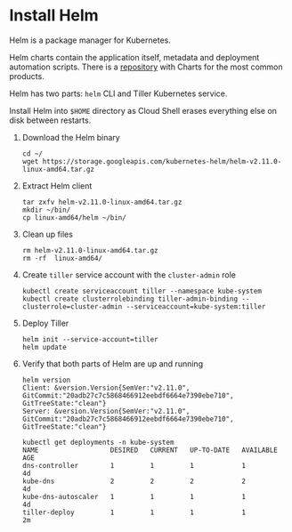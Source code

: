 Install Helm
=====================

Helm is a package manager for Kubernetes.

Helm charts contain the application itself, metadata and deployment automation scripts. There is a [repository](https://github.com/helm/charts) with Charts for the most common products.

Helm has two parts: `helm` CLI and Tiller Kubernetes service.

Install Helm into `$HOME` directory as Cloud Shell erases everything else on disk between restarts.

1. Download the Helm binary

    ```
    cd ~/
    wget https://storage.googleapis.com/kubernetes-helm/helm-v2.11.0-linux-amd64.tar.gz
    ```

1. Extract Helm client

    ```
    tar zxfv helm-v2.11.0-linux-amd64.tar.gz
    mkdir ~/bin/
    cp linux-amd64/helm ~/bin/
    ```

1. Clean up files

    ```
    rm helm-v2.11.0-linux-amd64.tar.gz
    rm -rf  linux-amd64/
    ```

1. Create `tiller` service account with the `cluster-admin` role

    ```
    kubectl create serviceaccount tiller --namespace kube-system
    kubectl create clusterrolebinding tiller-admin-binding --clusterrole=cluster-admin --serviceaccount=kube-system:tiller
    ```

1. Deploy Tiller

    ```
    helm init --service-account=tiller
    helm update
    ```

1. Verify that both parts of Helm are up and running

    ```
    helm version
    Client: &version.Version{SemVer:"v2.11.0", GitCommit:"20adb27c7c5868466912eebdf6664e7390ebe710", GitTreeState:"clean"}
    Server: &version.Version{SemVer:"v2.11.0", GitCommit:"20adb27c7c5868466912eebdf6664e7390ebe710", GitTreeState:"clean"}
    ```

    ```
    kubectl get deployments -n kube-system
    NAME                  DESIRED   CURRENT   UP-TO-DATE   AVAILABLE   AGE
    dns-controller        1         1         1            1           4d
    kube-dns              2         2         2            2           4d
    kube-dns-autoscaler   1         1         1            1           4d
    tiller-deploy         1         1         1            1           2m
    ```

